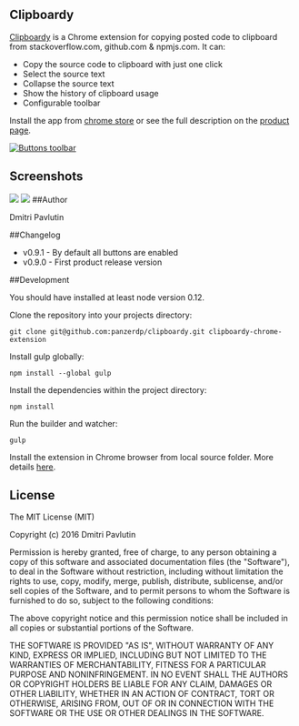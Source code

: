 ## Clipboardy

[Clipboardy][chrome-store-url] is a Chrome extension for copying posted code to clipboard from stackoverflow.com, github.com & npmjs.com. It can:

*  Copy the source code to clipboard with just one click
*  Select the source text
*  Collapse the source text
*  Show the history of clipboard usage
*  Configurable toolbar

Install the app from [chrome store][chrome-store-url] or see the full description on the [product page][product-page-url].


[![Buttons toolbar](http://rainsoft.io/content/images/2016/01/ChromeWebStore_Badge_v2_340x96.png)][chrome-store-url]


## Screenshots
<img style="max-width: 600px;" src="http://rainsoft.io/content/images/2016/01/Screen-1.png"/>
<img style="max-width: 600px;" src="http://rainsoft.io/content/images/2016/01/Screen-Shot-2016-01-09-at-17-04-47-2.png"/>
##Author

Dmitri Pavlutin

##Changelog

* v0.9.1 - By default all buttons are enabled
* v0.9.0 - First product release version

##Development

You should have installed at least node version 0.12.  

Clone the repository into your projects directory:
```
git clone git@github.com:panzerdp/clipboardy.git clipboardy-chrome-extension
```

Install gulp globally:
```
npm install --global gulp
```

Install the dependencies within the project directory:
```
npm install
```

Run the builder and watcher:
```
gulp
```

Install the extension in Chrome browser from local source folder. More details [here](https://developer.chrome.com/extensions/getstarted#unpacked).


## License
The MIT License (MIT)

Copyright (c) 2016 Dmitri Pavlutin

Permission is hereby granted, free of charge, to any person obtaining a copy
of this software and associated documentation files (the "Software"), to deal
in the Software without restriction, including without limitation the rights
to use, copy, modify, merge, publish, distribute, sublicense, and/or sell
copies of the Software, and to permit persons to whom the Software is
furnished to do so, subject to the following conditions:

The above copyright notice and this permission notice shall be included in all
copies or substantial portions of the Software.

THE SOFTWARE IS PROVIDED "AS IS", WITHOUT WARRANTY OF ANY KIND, EXPRESS OR
IMPLIED, INCLUDING BUT NOT LIMITED TO THE WARRANTIES OF MERCHANTABILITY,
FITNESS FOR A PARTICULAR PURPOSE AND NONINFRINGEMENT. IN NO EVENT SHALL THE
AUTHORS OR COPYRIGHT HOLDERS BE LIABLE FOR ANY CLAIM, DAMAGES OR OTHER
LIABILITY, WHETHER IN AN ACTION OF CONTRACT, TORT OR OTHERWISE, ARISING FROM,
OUT OF OR IN CONNECTION WITH THE SOFTWARE OR THE USE OR OTHER DEALINGS IN THE
SOFTWARE.

[chrome-store-url]: https://chrome.google.com/webstore/detail/clipboardy/gkafpbdjggkmmngaamlghmigadfaalhc
[product-page-url]: http://rainsoft.io/clipboardy-chrome-extension